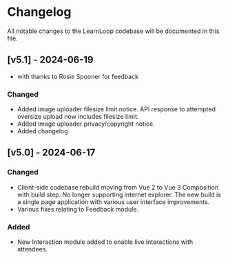 # Changelog

All notable changes to the LearnLoop codebase will be documented in this file.

## [v5.1] - 2024-06-19

- with thanks to Rosie Spooner for feedback

### Changed

- Added image uploader filesize limit notice. API response to attempted oversize upload now includes filesize limit.
- Added image uploader privacy/copyright notice.
- Added changelog

## [v5.0] - 2024-06-17

### Changed

- Client-side codebase rebuild moving from Vue 2 to Vue 3 Composition with build step. No longer supporting internet explorer. The new build is a single page application with various user interface improvements.
- Various fixes relating to Feedback module.

### Added

- New Interaction module added to enable live interactions with attendees.

